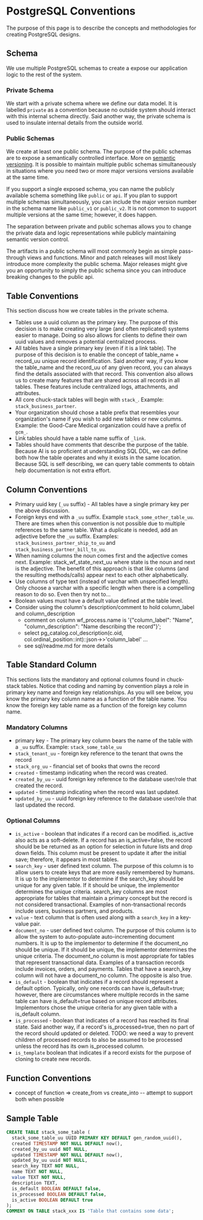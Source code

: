 # PostgreSQL Conventions

The purpose of this page is to describe the concepts and methodologies for creating PostgreSQL designs.

## Schema

We use multiple PostgreSQL schemas to create a expose our application logic to the rest of the system.

### Private Schema 

We start with a private schema where we define our data model. It is labelled `private` as a convention because no outside system should interact with this internal schema directly. Said another way, the private schema is used to insulate internal details from the outside world.

### Public Schemas

We create at least one public schema. The purpose of the public schemas are to expose a semantically controlled interface. More on [semantic versioning](https://en.wikipedia.org/wiki/Software_versioning). It is possible to maintain multiple public schemas simultaneously in situations where you need two or more major versions versions available at the same time.

If you support a single exposed schema, you can name the publicly available schema something like `public` or `api`. If you plan to support multiple schemas simultaneously, you can include the major version number in the schema name like `public_v1` or `public_v2`. It is not common to support multiple versions at the same time; however, it does happen.

The separation between private and public schemas allows you to change the private data and logic representations while publicly maintaining semantic version control. 

The artifacts in a public schema will most commonly begin as simple pass-through views and functions. Minor and patch releases will most likely introduce more complexity the public schema. Major releases might give you an opportunity to simply the public schema since you can introduce breaking changes to the public api.

## Table Conventions

This section discuss how we create tables in the private schema.

- Tables use a uuid column as the primary key. The purpose of this decision is to make creating very large (and often replicated) systems easier to manage. Doing so also allows for clients to define their own uuid values and removes a potential centralized process.
- All tables have a single primary key (even if it is a link table). The purpose of this decision is to enable the concept of table_name + record_uu unique record identification. Said another way, if you know the table_name and the record_uu of any given record, you can always find the details associated with that record. This convention also allows us to create many features that are shared across all records in all tables. These features include centralized logs, attachments, and attributes.
- All core chuck-stack tables will begin with `stack_`. Example: `stack_business_partner`.
- Your organization should chose a table prefix that resembles your organization's name if you wish to add new tables or new columns. Example: the Good-Care Medical organization could have a prefix of `gcm_`.
- Link tables should have a table name suffix of `_link`. <!-- TODO: add link table to definitions -->
- Tables should have comments that describe the purpose of the table. Because AI is so proficient at understanding SQL DDL, we can define both how the table operates and why it exists in the same location. Because SQL is self describing, we can query table comments to obtain help documentation is not extra effort.

## Column Conventions

- Primary uuid key (`_uu` suffix) - All tables have a single primary key per the above discussion. 
- Foreign keys end with a `_uu` suffix. Example `stack_some_other_table_uu`. There are times when this convention is not possible due to multiple references to the same table. What a duplicate is needed, add an adjective before the `_uu` suffix. Examples: `stack_business_partner_ship_to_uu` and `stack_business_partner_bill_to_uu`.
- When naming columns the noun comes first and the adjective comes next. Example: stack_wf_state_next_uu where state is the noun and next is the adjective. The benefit of this approach is that like columns (and the resulting methods/calls) appear next to each other alphabetically. <!-- TODO: create a list of abbreviations like wf, asi, etc... -->
- Use columns of type text (instead of varchar with unspecified length). Only choose a varchar with a specific length when there is a compelling reason to do so. Even then try not to...
- Boolean values must have a default value defined at the table level.
- Consider using the column's description/comment to hold column_label and column_description
  - comment on column wf_process.name is '{"column_label": "Name", "column_description": "Name describing the record"}';
  - select pg_catalog.col_description(c.oid, col.ordinal_position::int)::json->>'column_label' ...
  - see sql/readme.md for more details

## Table Standard Column
This sections lists the mandatory and optional columns found in chuck-stack tables. Notice that coding and naming by convention plays a role in primary key name and foreign key relationships. As you will see below, you know the primary key column name as a function of the table name. You know the foreign key table name as a function of the foreign key column name.

### Mandatory Columns

- primary key - The primary key column bears the name of the table with a `_uu` suffix. Example: `stack_some_table_uu`
- `stack_tenant_uu` - foreign key reference to the tenant that owns the record <!-- TODO: define tenant and add link here -->
- `stack_org_uu` - financial set of books that owns the record <!-- TODO: define org and add link here -->
- `created` - timestamp indicating when the record was created.
- `created_by_uu` - uuid foreign key reference to the database user/role that created the record.
- `updated` - timestamp indicating when the record was last updated.
- `updated_by_uu` - uuid foreign key reference to the database user/role that last updated the record.

### Optional Columns
- `is_active` - boolean that indicates if a record can be modified. is_active also acts as a soft-delete. If a record has an is_active=false, the record should be be returned as an option for selection in future lists and drop down fields. This column must be present to update it after the initial save; therefore, it appears in most tables.
- `search_key` - user defined text column. The purpose of this column is to allow users to create keys that are more easily remembered by humans. It is up to the implementor to determine if the search_key should be unique for any given table. If it should be unique, the implementor determines the unique criteria. search_key columns are most appropriate for tables that maintain a primary concept but the record is not considered transactional. Examples of non-transactional records include users, business partners, and products.
- `value` - text column that is often used along with a `search_key` in a key-value pair.
- `document_no` - user defined text column. The purpose of this column is to allow the system to auto-populate auto-incrementing document numbers. It is up to the implementor to determine if the document_no should be unique. If it should be unique, the implementor determines the unique criteria. The document_no column is most appropriate for tables that represent transactional data. Examples of a transaction records include invoices, orders, and payments. Tables that have a search_key column will not have a document_no column. The opposite is also true. <!-- TODO: define and link implementor -->
- `is_default` - boolean that indicates if a record should represent a default option. Typically, only one records can have is_default=true; however, there are circumstances where multiple records in the same table can have is_default=true based on unique record attributes. Implementors chose the unique criteria for any given table with a is_default column.
- `is_processed` - boolean that indicates of a record has reached its final state. Said another way, if a record's is_processed=true, then no part of the record should updated or deleted. TODO: we need a way to prevent children of processed records to also be assumed to be processed unless the record has its own is_processed column. 
- `is_template` boolean that indicates if a record exists for the purpose of cloning to create new records.


## Function Conventions

- concept of function => create_from vs create_into -- attempt to support both when possible <!-- TODO: better define these terms -->

## Sample Table

```sql
CREATE TABLE stack_some_table (
  stack_some_table_uu UUID PRIMARY KEY DEFAULT gen_random_uuid(),
  created TIMESTAMP NOT NULL DEFAULT now(),
  created_by_uu uuid NOT NULL,
  updated TIMESTAMP NOT NULL DEFAULT now(),
  updated_by_uu uuid NOT NULL,
  search_key TEXT NOT NULL,
  name TEXT NOT NULL,
  value TEXT NOT NULL,
  description TEXT,
  is_default BOOLEAN DEFAULT false,
  is_processed BOOLEAN DEFAULT false,
  is_active BOOLEAN DEFAULT true
);
COMMENT ON TABLE stack_xxx IS 'Table that contains some data';
```
